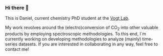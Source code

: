 ### Hi there 👋

This is Daniel, current chemistry PhD student at the [Vogt Lab](https://charlottevogtlab.net.technion.ac.il).

My work revolves around the (electro)conversion of CO<sub>2</sub> into other valuable products by employing spectroscopic methodologies. To this end, I´m currently working on developing methodologies to analyze (mainly) time-series datasets. If you are interested in collaborating in any way, feel free to contact me!
<!--
**sinausia/sinausia** is a ✨ _special_ ✨ repository because its `README.md` (this file) appears on your GitHub profile.

Here are some ideas to get you started:

- 🔭 I’m currently working on ...
- 🌱 I’m currently learning ...
- 👯 I’m looking to collaborate on ...
- 🤔 I’m looking for help with ...
- 💬 Ask me about ...
- 📫 How to reach me: ...
- 😄 Pronouns: ...
- ⚡ Fun fact: ...
-->
